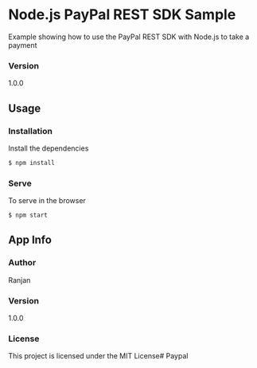 # Node.js PayPal REST SDK Sample

Example showing how to use the PayPal REST SDK with Node.js to take a payment

### Version
1.0.0

## Usage

### Installation

Install the dependencies

```sh
$ npm install
```

### Serve
To serve in the browser

```sh
$ npm start
```

## App Info

### Author

Ranjan

### Version

1.0.0

### License

This project is licensed under the MIT License# Paypal
